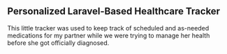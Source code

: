 ## Personalized Laravel-Based Healthcare Tracker

This little tracker was used to keep track of scheduled and as-needed medications for my partner while we were trying to manage her health before she got officially diagnosed.
